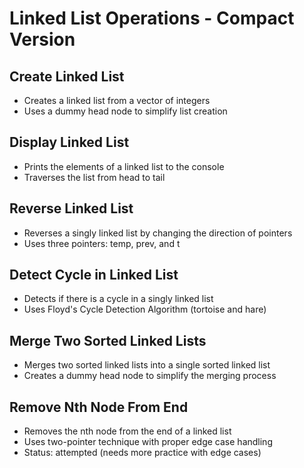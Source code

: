 # Linked List Operations - Compact Version

## Create Linked List
- Creates a linked list from a vector of integers
- Uses a dummy head node to simplify list creation

## Display Linked List
- Prints the elements of a linked list to the console
- Traverses the list from head to tail

## Reverse Linked List
- Reverses a singly linked list by changing the direction of pointers
- Uses three pointers: temp, prev, and t

## Detect Cycle in Linked List
- Detects if there is a cycle in a singly linked list
- Uses Floyd's Cycle Detection Algorithm (tortoise and hare)

## Merge Two Sorted Linked Lists
- Merges two sorted linked lists into a single sorted linked list
- Creates a dummy head node to simplify the merging process

## Remove Nth Node From End
- Removes the nth node from the end of a linked list
- Uses two-pointer technique with proper edge case handling
- Status: attempted (needs more practice with edge cases)